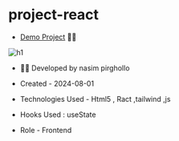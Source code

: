 # project-react

- [Demo Project](https://project-react-bice-omega.vercel.app/) 👩‍💻



![h1](https://github.com/user-attachments/assets/68d0dc52-dc12-491f-9c3a-46f1aad45894)



- 👩‍🎓 Developed by nasim pirghollo

- Created - 2024-08-01

- Technologies Used - Html5 , Ract ,tailwind ,js 

- Hooks Used : useState 

- Role - Frontend
